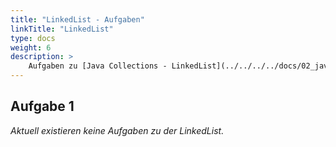 ```yaml
---
title: "LinkedList - Aufgaben"
linkTitle: "LinkedList"
type: docs
weight: 6
description: >
    Aufgaben zu [Java Collections - LinkedList](../../../../docs/02_java/10_java-collectionss/07_linked_list)
---
```


## Aufgabe 1

_Aktuell existieren keine Aufgaben zu der LinkedList._
